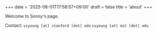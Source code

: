 +++
date = '2025-08-01T17:58:57+09:00'
draft = false 
title = 'about'
+++

Welcome to Sonny's page.

Contact:
```ssyoung [at] stanford [dot] edu```
```ssyoung [at] mit [dot] edu```


